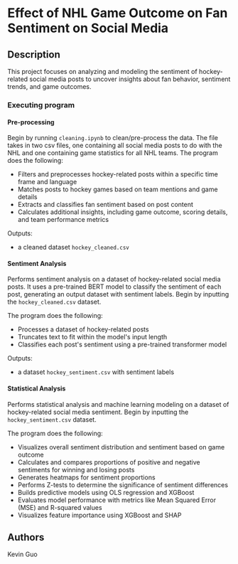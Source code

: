 # Effect of NHL Game Outcome on Fan Sentiment on Social Media

## Description

This project focuses on analyzing and modeling the sentiment of hockey-related social media posts to uncover insights about fan behavior, sentiment trends, and game outcomes. 

### Executing program

#### Pre-processing
Begin by running ```cleaning.ipynb``` to clean/pre-process the data. The file takes in two csv files, one containing all social media posts to do with the NHL and one containing game statistics for all NHL teams.
The program does the following:
* Filters and preprocesses hockey-related posts within a specific time frame and language
* Matches posts to hockey games based on team mentions and game details
* Extracts and classifies fan sentiment based on post content
* Calculates additional insights, including game outcome, scoring details, and team performance metrics

Outputs:
* a cleaned dataset ```hockey_cleaned.csv``` 

#### Sentiment Analysis
Performs sentiment analysis on a dataset of hockey-related social media posts. It uses a pre-trained BERT model to classify the sentiment of each post, generating an output dataset with sentiment labels. Begin by inputting the ```hockey_cleaned.csv``` dataset.

The program does the following:
* Processes a dataset of hockey-related posts
* Truncates text to fit within the model's input length
* Classifies each post's sentiment using a pre-trained transformer model

Outputs:
* a dataset ```hockey_sentiment.csv``` with sentiment labels

#### Statistical Analysis
Performs statistical analysis and machine learning modeling on a dataset of hockey-related social media sentiment. Begin by inputting the ```hockey_sentiment.csv``` dataset.

The program does the following:
* Visualizes overall sentiment distribution and sentiment based on game outcome
* Calculates and compares proportions of positive and negative sentiments for winning and losing posts
* Generates heatmaps for sentiment proportions
* Performs Z-tests to determine the significance of sentiment differences
* Builds predictive models using OLS regression and XGBoost
* Evaluates model performance with metrics like Mean Squared Error (MSE) and R-squared values
* Visualizes feature importance using XGBoost and SHAP

## Authors

Kevin Guo
